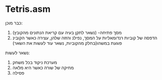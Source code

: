 # Tetris.asm


כבר מוכן:
1. מסך פתיחה- (נשאר לתקן בעיה עם קריאת הנתונים מהקובץ)
2. הדפסה של קוביות רנדומאליות על המסך, נפילנ והזזה שלהן, עצירה כאשר הקובינ פוגעת במשהו(בחלק מהקוביות, נשאר עוד לעשות את השאר)

נשאר לעשות:
1. מערכת ניקוד בכל משחק
2. מחיקה של שורה כאשר היא מלאה
3. פסילה
